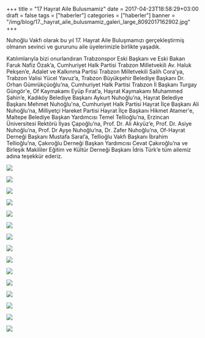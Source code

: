 +++
title = "17 Hayrat Aile Bulusmamiz"
date = 2017-04-23T18:58:29+03:00
draft = false
tags = ["haberler"]
categories = ["haberler"]
banner = "/img/blog/17._hayrat_aile_bulusmamiz_galeri_large_8092017162902.jpg"
+++

Nuhoğlu Vakfı olarak bu yıl 17. Hayrat Aile Buluşmamızı gerçekleştirmiş olmanın sevinci ve gururunu aile üyelerimizle birlikte yaşadık.

Katılımlarıyla bizi onurlandıran Trabzonspor Eski Başkanı ve Eski Bakan Faruk Nafiz Özak’a, Cumhuriyet Halk Partisi Trabzon Milletvekili Av. Haluk Pekşen’e, Adalet ve Kalkınma Partisi Trabzon Milletvekili Salih Cora’ya, Trabzon Valisi Yücel Yavuz’a, Trabzon Büyükşehir Belediye Başkanı Dr. Orhan Gümrükçüoğlu’na, Cumhuriyet Halk Partisi Trabzon İl Başkanı Turgay Güngör'e, Of Kaymakamı Eyüp Fırat’a, Hayrat Kaymakamı Muhammed Şahin’e, Kadıköy Belediye Başkanı Aykurt Nuhoğlu’na, Hayrat Belediye Başkanı Mehmet Nuhoğlu'na, Cumhuriyet Halk Partisi Hayrat İlçe Başkanı Ali Nuhoğlu’na, Milliyetçi Hareket Partisi Hayrat İlçe Başkanı Hikmet Atamer'e, Maltepe Belediye Başkan Yardımcısı Temel Tellioğlu’na, Erzincan Üniversitesi Rektörü İlyas Çapoğlu’na, Prof. Dr. Ali Akyüz’e, Prof. Dr. Asiye Nuhoğlu’na, Prof. Dr Ayşe Nuhoğlu’na, Dr. Zafer Nuhoğlu’na, Of-Hayrat Derneği Başkanı Mustafa Saral’a, Tellioğlu Vakfı Başkanı İbrahim Tellioğlu’na, Çakıroğlu Derneği Başkan Yardımcısı Cevat Çakıroğlu’na ve Birleşik Makililer Eğitim ve Kültür Derneği Başkanı İdris Türk’e tüm ailemiz adına teşekkür ederiz.


![](/img/blog/17._hayrat_aile_bulusmamiz_galeri_large_8092017162926.jpg)

![](/img/blog/17._hayrat_aile_bulusmamiz_galeri_large_8092017162920.jpg)

![](/img/blog/17._hayrat_aile_bulusmamiz_galeri_large_8092017162933.jpg)

![](/img/blog/17._hayrat_aile_bulusmamiz_galeri_large_8092017163255.jpg)

![](/img/blog/17._hayrat_aile_bulusmamiz_galeri_large_8092017163248.jpg)

![](/img/blog/17._hayrat_aile_bulusmamiz_galeri_large_8092017163241.jpg)

![](/img/blog/17._hayrat_aile_bulusmamiz_galeri_large_8092017163032.jpg)

![](/img/blog/17._hayrat_aile_bulusmamiz_galeri_large_8092017163025.jpg)

![](/img/blog/17._hayrat_aile_bulusmamiz_galeri_large_8092017163007.jpg)

![](/img/blog/17._hayrat_aile_bulusmamiz_galeri_large_8092017163000.jpg)

![](/img/blog/17._hayrat_aile_bulusmamiz_galeri_large_8092017162952.jpg)

![](/img/blog/17._hayrat_aile_bulusmamiz_galeri_large_8092017162939.jpg)

![](/img/blog/17._hayrat_aile_bulusmamiz_galeri_large_8092017162914.jpg)

![](/img/blog/17._hayrat_aile_bulusmamiz_galeri_large_8092017162902.jpg)

![](/img/blog/17._hayrat_aile_bulusmamiz_galeri_large_8092017162855.jpg)

